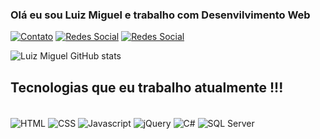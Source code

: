 ### Olá eu sou Luiz Miguel e trabalho com Desenvilvimento Web 

[![Contato](https://img.shields.io/badge/Gmail-D14836?style=for-the-badge&logo=gmail&logoColor=white)](https://mluiz8650@gmail.com)
[![Redes Social](https://img.shields.io/badge/Instagram-E4405F?style=for-the-badge&logo=instagram&logoColor=white)](https://instagram.com/l_miguel10)
[![Redes Social](https://img.shields.io/badge/LinkedIn-0077B5?style=for-the-badge&logo=linkedin&logoColor=white)](https://www.linkedin.com/in/luiz-miguel-aguiar-88635223b/)


![Luiz Miguel GitHub stats](https://github-readme-stats.vercel.app/api?username=dev-luizmiguel&show_icons=true&theme=dracula)

## Tecnologias que eu trabalho atualmente !!!

<div style="display: inline_block"><br>
<img align="center" src ="https://img.shields.io/badge/HTML5-E34F26?style=for-the-badge&logo=html5&logoColor=white" alt="HTML">
<img align="center" src ="https://img.shields.io/badge/CSS3-1572B6?style=for-the-badge&logo=css3&logoColor=white" alt="CSS">
<img align="center" src ="https://img.shields.io/badge/JavaScript-323330?style=for-the-badge&logo=javascript&logoColor=F7DF1E" alt="Javascript">
 <img align="center" src="https://img.shields.io/badge/jQuery-0769AD?style=for-the-badge&logo=jquery&logoColor=white" alt="jQuery">
<img align="center" src ="https://img.shields.io/badge/C%23-239120?style=for-the-badge&logo=c-sharp&logoColor=" alt="C#">
<img align="center" src="https://img.shields.io/badge/SQL%20Server-CC2927?style=for-the-badge&logo=microsoft-sql-server&logoColor=white" alt="SQL Server">


</div>

